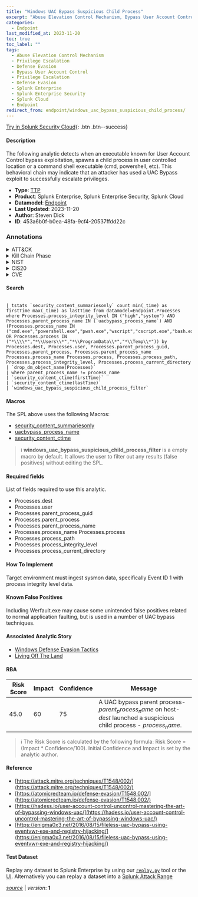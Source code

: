```yaml
---
title: "Windows UAC Bypass Suspicious Child Process"
excerpt: "Abuse Elevation Control Mechanism, Bypass User Account Control"
categories:
  - Endpoint
last_modified_at: 2023-11-20
toc: true
toc_label: ""
tags:
  - Abuse Elevation Control Mechanism
  - Privilege Escalation
  - Defense Evasion
  - Bypass User Account Control
  - Privilege Escalation
  - Defense Evasion
  - Splunk Enterprise
  - Splunk Enterprise Security
  - Splunk Cloud
  - Endpoint
redirect_from: endpoint/windows_uac_bypass_suspicious_child_process/
---
```




[Try in Splunk Security Cloud](https://www.splunk.com/en_us/cyber-security.html){: .btn .btn--success}

#### Description

The following analytic detects when an executable known for User Account Control bypass exploitation, spawns a child process in user controlled location or a command shell executable (cmd, powershell, etc). This behavioral chain may indicate that an attacker has used a UAC Bypass exploit to successfully escalate privileges.

- **Type**: [TTP](https://github.com/splunk/security_content/wiki/Detection-Analytic-Types)
- **Product**: Splunk Enterprise, Splunk Enterprise Security, Splunk Cloud
- **Datamodel**: [Endpoint](https://docs.splunk.com/Documentation/CIM/latest/User/Endpoint)
- **Last Updated**: 2023-11-20
- **Author**: Steven Dick
- **ID**: 453a6b0f-b0ea-48fa-9cf4-20537ffdd22c

### Annotations
<details>
  <summary>ATT&CK</summary>

<div markdown="1">

#### [ATT&CK](https://attack.mitre.org/)

| ID          | Technique   | Tactic         |
| ----------- | ----------- |--------------- |
| [T1548](https://attack.mitre.org/techniques/T1548/) | Abuse Elevation Control Mechanism | Privilege Escalation, Defense Evasion |

| [T1548.002](https://attack.mitre.org/techniques/T1548/002/) | Bypass User Account Control | Privilege Escalation, Defense Evasion |

</div>
</details>


<details>
  <summary>Kill Chain Phase</summary>

<div markdown="1">

* Exploitation


</div>
</details>


<details>
  <summary>NIST</summary>

<div markdown="1">

* DE.CM



</div>
</details>

<details>
  <summary>CIS20</summary>

<div markdown="1">

* CIS 10



</div>
</details>

<details>
  <summary>CVE</summary>

<div markdown="1">


</div>
</details>


#### Search

```

| tstats `security_content_summariesonly` count min(_time) as firstTime max(_time) as lastTime from datamodel=Endpoint.Processes where Processes.process_integrity_level IN ("high","system") AND Processes.parent_process_name IN (`uacbypass_process_name`) AND (Processes.process_name IN ("cmd.exe","powershell.exe","pwsh.exe","wscript","cscript.exe","bash.exe","werfault.exe") OR Processes.process IN ("*\\\\*","*\\Users\\*","*\\ProgramData\\*","*\\Temp\\*")) by Processes.dest, Processes.user, Processes.parent_process_guid, Processes.parent_process, Processes.parent_process_name Processes.process_name Processes.process, Processes.process_path, Processes.process_integrity_level, Processes.process_current_directory 
| `drop_dm_object_name(Processes)` 
| where parent_process_name != process_name 
| `security_content_ctime(firstTime)` 
| `security_content_ctime(lastTime)` 
| `windows_uac_bypass_suspicious_child_process_filter`
```

#### Macros
The SPL above uses the following Macros:
* [security_content_summariesonly](https://github.com/splunk/security_content/blob/develop/macros/security_content_summariesonly.yml)
* [uacbypass_process_name](https://github.com/splunk/security_content/blob/develop/macros/uacbypass_process_name.yml)
* [security_content_ctime](https://github.com/splunk/security_content/blob/develop/macros/security_content_ctime.yml)

> :information_source:
> **windows_uac_bypass_suspicious_child_process_filter** is a empty macro by default. It allows the user to filter out any results (false positives) without editing the SPL.



#### Required fields
List of fields required to use this analytic.
* Processes.dest
* Processes.user
* Processes.parent_process_guid
* Processes.parent_process
* Processes.parent_process_name
* Processes.process_name Processes.process
* Processes.process_path
* Processes.process_integrity_level
* Processes.process_current_directory



#### How To Implement
Target environment must ingest sysmon data, specifically Event ID 1 with process integrity level data.
#### Known False Positives
Including Werfault.exe may cause some unintended false positives related to normal application faulting, but is used in a number of UAC bypass techniques.

#### Associated Analytic Story
* [Windows Defense Evasion Tactics](/stories/windows_defense_evasion_tactics)
* [Living Off The Land](/stories/living_off_the_land)




#### RBA

| Risk Score  | Impact      | Confidence   | Message      |
| ----------- | ----------- |--------------|--------------|
| 45.0 | 60 | 75 | A UAC bypass parent process- $parent_process_name$ on host- $dest$ launched a suspicious child process - $process_name$. |


> :information_source:
> The Risk Score is calculated by the following formula: Risk Score = (Impact * Confidence/100). Initial Confidence and Impact is set by the analytic author.


#### Reference

* [https://attack.mitre.org/techniques/T1548/002/](https://attack.mitre.org/techniques/T1548/002/)
* [https://atomicredteam.io/defense-evasion/T1548.002/](https://atomicredteam.io/defense-evasion/T1548.002/)
* [https://hadess.io/user-account-control-uncontrol-mastering-the-art-of-bypassing-windows-uac/](https://hadess.io/user-account-control-uncontrol-mastering-the-art-of-bypassing-windows-uac/)
* [https://enigma0x3.net/2016/08/15/fileless-uac-bypass-using-eventvwr-exe-and-registry-hijacking/](https://enigma0x3.net/2016/08/15/fileless-uac-bypass-using-eventvwr-exe-and-registry-hijacking/)



#### Test Dataset
Replay any dataset to Splunk Enterprise by using our [`replay.py`](https://github.com/splunk/attack_data#using-replaypy) tool or the [UI](https://github.com/splunk/attack_data#using-ui).
Alternatively you can replay a dataset into a [Splunk Attack Range](https://github.com/splunk/attack_range#replay-dumps-into-attack-range-splunk-server)




[*source*](https://github.com/splunk/security_content/tree/develop/detections/endpoint/windows_uac_bypass_suspicious_child_process.yml) \| *version*: **1**
